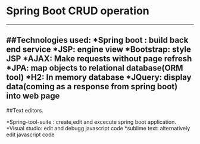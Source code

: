 # Spring Boot CRUD operation
------------------------------------

##Technologies used:
*Spring boot : build back end service
*JSP: engine view
*Bootstrap: style JSP
*AJAX: Make requests without page refresh
*JPA: map objects to relational database(ORM tool)
*H2: In memory database
*JQuery: display data(coming as a response from spring boot) into web page
---------------------------------------

##Text editors.

*Spring-tool-suite : create,edit and excecute spring boot application.
*Visual studio: edit and debugg javascript code
*sublime text: alternatively edit javascript code

